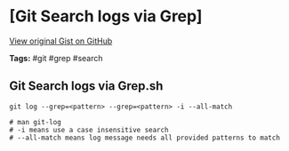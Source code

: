 # [Git Search logs via Grep] 

[View original Gist on GitHub](https://gist.github.com/Integralist/f94955d51daabd4fe874c8d6491924ec)

**Tags:** #git #grep #search

## Git Search logs via Grep.sh

```shell
git log --grep=<pattern> --grep=<pattern> -i --all-match

# man git-log
# -i means use a case insensitive search
# --all-match means log message needs all provided patterns to match
```

